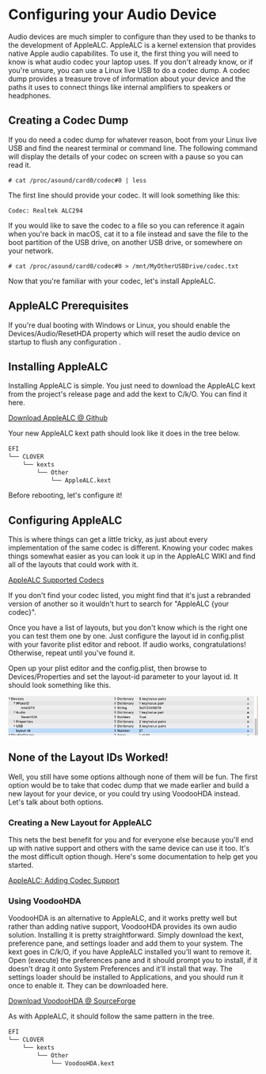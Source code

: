# Configuring your Audio Device

Audio devices are much simpler to configure than they used to be thanks to the development of AppleALC.  AppleALC is a kernel extension that provides native Apple audio capabilites.  To use it, the first thing you will need to know is what audio codec your laptop uses.  If you don't already know, or if you're unsure, you can use a Linux live USB to do a codec dump.  A codec dump provides a treasure trove of information about your device and the paths it uses to connect things like internal amplifiers to speakers or headphones.

## Creating a Codec Dump

If you do need a codec dump for whatever reason, boot from your Linux live USB and find the nearest terminal or command line.  The following command will display the details of your codec on screen with a pause so you can read it.

```text
# cat /proc/asound/card0/codec#0 | less
```

The first line should provide your codec.  It will look something like this:

```text
Codec: Realtek ALC294
```

If you would like to save the codec to a file so you can reference it again when you're back in macOS, cat it to a file instead and save the file to the boot partition of the USB drive, on another USB drive, or somewhere on your network.

```text
# cat /proc/asound/card0/codec#0 > /mnt/MyOtherUSBDrive/codec.txt
```

Now that you're familiar with your codec, let's install AppleALC.



## AppleALC Prerequisites

If you're dual booting with Windows or Linux, you should enable the Devices/Audio/ResetHDA property which will reset the audio device on startup to flush any configuration .

## Installing AppleALC

Installing AppleALC is simple.  You just need to download the AppleALC kext from the project's release page and add the kext to C/k/O.  You can find it here.

[Download AppleALC @ Github](https://github.com/acidanthera/AppleALC)

Your new AppleALC kext path should look like it does in the tree below.

```text
EFI
└── CLOVER
    └── kexts
        └── Other
            └── AppleALC.kext
```

Before rebooting, let's configure it!

## Configuring AppleALC

This is where things can get a little tricky, as just about every implementation of the same codec is different.  Knowing your codec makes things somewhat easier as you can look it up in the AppleALC WIKI and find all of the layouts that could work with it.

[AppleALC Supported Codecs](https://github.com/acidanthera/AppleALC/wiki/Supported-codecs)

If you don't find your codec listed, you might find that it's just a rebranded version of another so it wouldn't hurt to search for "AppleALC {your codec}".

Once you have a list of layouts, but you don't know which is the right one you can test them one by one.  Just configure the layout id in config.plist with your favorite plist editor and reboot.  If audio works, congratulations!  Otherwise, repeat until you've found it.

Open up your plist editor and the config.plist, then browse to Devices/Properties and set the layout-id parameter to your layout id.  It should look something like this.

![Devices/Properties/layout-id](../.gitbook/assets/screen-shot-2019-11-28-at-8.00.04-am.png)

## None of the Layout IDs Worked!

Well, you still have some options although none of them will be fun.  The first option would be to take that codec dump that we made earlier and build a new layout for your device, or you could try using VoodooHDA instead.  Let's talk about both options.

### Creating a New Layout for AppleALC

This nets the best benefit for you and for everyone else because you'll end up with native support and others with the same device can use it too.  It's the most difficult option though.  Here's some documentation to help get you started.

[AppleALC: Adding Codec Support](https://github.com/acidanthera/AppleALC/wiki/Adding-codec-support)

### Using VoodooHDA

VoodooHDA is an alternative to AppleALC, and it works pretty well but rather than adding native support, VoodooHDA provides its own audio solution.  Installing it is pretty straightforward.  Simply download the kext, preference pane, and settings loader and add them to your system.  The kext goes in C/k/O, if you have AppleALC installed you'll want to remove it.  Open \(execute\) the preferences pane and it should prompt you to install, if it doesn't drag it onto System Preferences and it'll install that way.  The settings loader should be installed to Applications, and you should run it once to enable it.  They can be downloaded here.

[Download VoodooHDA @ SourceForge](https://sourceforge.net/projects/voodoohda/)

As with AppleALC, it should follow the same pattern in the tree.

```text
EFI
└── CLOVER
    └── kexts
        └── Other
            └── VoodooHDA.kext
```

